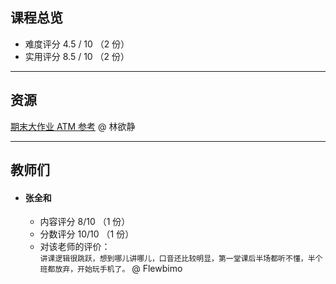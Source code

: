 ## 课程总览  
- 难度评分 4.5 / 10 （2 份）  
- 实用评分 8.5 / 10 （2 份）  

---

## 资源
[期末大作业 ATM 参考](https://gitee.com/lin-yujing-22/ATMproject) @ 林欲静  

---

## 教师们  
- #### 张全和  
    - 内容评分 8/10 （1 份）  
    - 分数评分 10/10 （1 份）  
    - 对该老师的评价：  
        `
        讲课逻辑很跳跃，想到哪儿讲哪儿，口音还比较明显，第一堂课后半场都听不懂，半个班都放弃，开始玩手机了。
        ` @ Flewbimo  